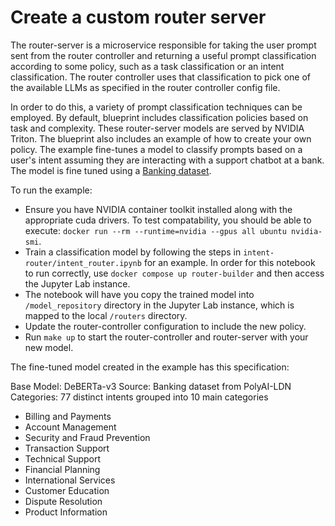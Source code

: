 # Create a custom router server

The router-server is a microservice responsible for taking the user prompt sent from the router controller and returning a useful prompt classification according to some policy, such as a task classification or an intent classification. The router controller uses that classification to pick one of the available LLMs as specified in the router controller config file.

In order to do this, a variety of prompt classification techniques can be employed. By default, blueprint includes classification policies based on task and complexity. These router-server models are served by NVIDIA Triton. The blueprint also includes an example of how to create your own policy. The example fine-tunes a model to classify prompts based on a user's intent assuming they are interacting with a support chatbot at a bank. The model is fine tuned using a [Banking dataset](https://github.com/PolyAI-LDN/task-specific-datasets/tree/master/banking_data).

To run the example:
- Ensure you have NVIDIA container toolkit installed along with the appropriate cuda drivers. To test compatability, you should be able to execute: `docker run --rm --runtime=nvidia --gpus all ubuntu nvidia-smi`.
- Train a classification model by following the steps in `intent-router/intent_router.ipynb` for an example. In order for this notebook to run correctly, use `docker compose up router-builder` and then access the Jupyter Lab instance.
- The notebook will have you copy the trained model into `/model_repository` directory in the Jupyter Lab instance, which is mapped to the local `/routers` directory. 
- Update the router-controller configuration to include the new policy.
- Run `make up` to start the router-controller and router-server with your new model.


The fine-tuned model created in the example has this specification:


Base Model: DeBERTa-v3 
Source: Banking dataset from PolyAI-LDN
Categories: 77 distinct intents grouped into 10 main categories
- Billing and Payments
- Account Management
- Security and Fraud Prevention
- Transaction Support
- Technical Support
- Financial Planning
- International Services
- Customer Education
- Dispute Resolution
- Product Information